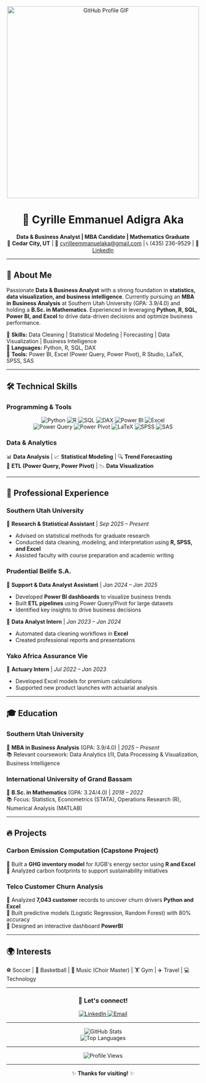 <div align="center">
  <img src="github profile.gif" alt="GitHub Profile GIF" width="500">
</div>

# <div align="center">🌟 Cyrille Emmanuel Adigra Aka</div>  
<div align="center"><b>Data & Business Analyst | MBA Candidate | Mathematics Graduate</b></div>  

<div align="center">
📍 <b>Cedar City, UT</b> | 📧 <a href="mailto:cyrilleemmanuelaka@gmail.com">cyrilleemmanuelaka@gmail.com</a> | 📞 (435) 236-9529 | 🔗 <a href="https://linkedin.com/cyrille-emmanuel-aka">LinkedIn</a>
</div>  

---

## 🚀 **About Me**  
Passionate **Data & Business Analyst** with a strong foundation in **statistics, data visualization, and business intelligence**. Currently pursuing an **MBA in Business Analysis** at Southern Utah University (GPA: 3.9/4.0) and holding a **B.Sc. in Mathematics**. Experienced in leveraging **Python, R, SQL, Power BI, and Excel** to drive data-driven decisions and optimize business performance.  

🔹 **Skills:** Data Cleaning | Statistical Modeling | Forecasting | Data Visualization | Business Intelligence  
🔹 **Languages:** Python, R, SQL, DAX  
🔹 **Tools:** Power BI, Excel (Power Query, Power Pivot), R Studio, LaTeX, SPSS, SAS  

---

## 🛠 **Technical Skills**  

### **Programming & Tools**  
<div align="center">
  <img src="https://img.shields.io/badge/Python-3776AB?style=for-the-badge&logo=python&logoColor=white" alt="Python">  
  <img src="https://img.shields.io/badge/R-276DC3?style=for-the-badge&logo=r&logoColor=white" alt="R">  
  <img src="https://img.shields.io/badge/SQL-4479A1?style=for-the-badge&logo=postgresql&logoColor=white" alt="SQL">  
  <img src="https://img.shields.io/badge/DAX-FFB900?style=for-the-badge&logo=powerbi&logoColor=black" alt="DAX">  
  <img src="https://img.shields.io/badge/Power_BI-F2C811?style=for-the-badge&logo=powerbi&logoColor=black" alt="Power BI">  
  <img src="https://img.shields.io/badge/Excel-217346?style=for-the-badge&logo=microsoftexcel&logoColor=white" alt="Excel">  
  <br>
  <img src="https://img.shields.io/badge/Power_Query-00A1F1?style=for-the-badge&logo=powerautomate&logoColor=white" alt="Power Query">  
  <img src="https://img.shields.io/badge/Power_Pivot-00A1F1?style=for-the-badge&logo=powerplatform&logoColor=white" alt="Power Pivot">  
  <img src="https://img.shields.io/badge/LaTeX-008080?style=for-the-badge&logo=latex&logoColor=white" alt="LaTeX">  
  <img src="https://img.shields.io/badge/SPSS-CC0000?style=for-the-badge&logo=ibm&logoColor=white" alt="SPSS">  
  <img src="https://img.shields.io/badge/SAS-FF9E0F?style=for-the-badge&logo=sas&logoColor=white" alt="SAS">  
</div>  

### **Data & Analytics**  
📊 **Data Analysis** | 📈 **Statistical Modeling** | 🔍 **Trend Forecasting**  
🔄 **ETL (Power Query, Power Pivot)** | 📉 **Data Visualization**  

---

## 💼 **Professional Experience**  

### **Southern Utah University**  
📌 **Research & Statistical Assistant** | *Sep 2025 – Present*  
- Advised on statistical methods for graduate research  
- Conducted data cleaning, modeling, and interpretation using **R, SPSS, and Excel**  
- Assisted faculty with course preparation and academic writing  

### **Prudential Belife S.A.**  
📌 **Support & Data Analyst Assistant** | *Jan 2024 – Jan 2025*  
- Developed **Power BI dashboards** to visualize business trends  
- Built **ETL pipelines** using Power Query/Pivot for large datasets  
- Identified key insights to drive business decisions  

📌 **Data Analyst Intern** | *Jan 2023 – Jan 2024*  
- Automated data cleaning workflows in **Excel**  
- Created professional reports and presentations  

### **Yako Africa Assurance Vie**  
📌 **Actuary Intern** | *Jul 2022 – Jan 2023*  
- Developed Excel models for premium calculations  
- Supported new product launches with actuarial analysis  

---

## 🎓 **Education**  
### **Southern Utah University**  
🎯 **MBA in Business Analysis** (GPA: 3.9/4.0) | *2025 – Present*  
📚 Relevant coursework: Data Analytics I/II, Data Processing & Visualization, Business Intelligence  

### **International University of Grand Bassam**  
🎯 **B.Sc. in Mathematics** (GPA: 3.24/4.0) | *2018 – 2022*  
📚 Focus: Statistics, Econometrics (STATA), Operations Research (R), Numerical Analysis (MATLAB)  

---

## 🔥 **Projects**  
### **Carbon Emission Computation (Capstone Project)**  
📌 Built a **GHG inventory model** for IUGB's energy sector using **R and Excel**  
📌 Analyzed carbon footprints to support sustainability initiatives

### **Telco Customer Churn Analysis**  
📌 Analyzed **7,043 customer** records to uncover churn drivers **Python and Excel**  
📌 Built predictive models (Logistic Regression, Random Forest) with 80% accuracy  
📌 Designed an interactive dashboard **PowerBI**

---

## 🌍 **Interests**  
⚽ Soccer | 🏀 Basketball | 🎵 Music (Choir Master) | 🏋️ Gym | ✈️ Travel | 💻 Technology  

---

<div align="center">
  <h3>📌 Let's connect!</h3>
  <a href="https://linkedin.com/cyrille-emmanuel-aka">
    <img src="https://img.shields.io/badge/LinkedIn-0077B5?style=for-the-badge&logo=linkedin&logoColor=white" alt="LinkedIn">
  </a>
  <a href="mailto:cyrilleemmanuelaka@gmail.com">
    <img src="https://img.shields.io/badge/Gmail-D14836?style=for-the-badge&logo=gmail&logoColor=white" alt="Email">
  </a>
</div>

---

<div align="center">
  <img src="https://github-readme-stats.vercel.app/api?username=cyrilleemmanuelaka&show_icons=true&theme=radical&hide_border=true" alt="GitHub Stats">
  <br>
  <img src="https://github-readme-stats.vercel.app/api/top-langs/?username=cyrilleemmanuelaka&layout=compact&theme=radical&hide_border=true" alt="Top Languages">
</div>

---

<div align="center">
  <img src="https://komarev.com/ghpvc/?username=cyrilleemmanuelaka&label=Profile%20Views&color=blueviolet&style=flat" alt="Profile Views">
</div>

---

<div align="center">
✨ <b>Thanks for visiting!</b> ✨
</div>
